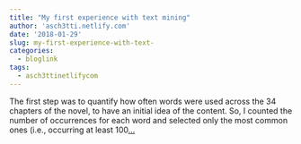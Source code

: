 ```yaml
---
title: "My first experience with text mining"
author: 'asch3tti.netlify.com'
date: '2018-01-29'
slug: my-first-experience-with-text-
categories:
  - bloglink
tags:
  - asch3ttinetlifycom
---
```


The first step was to quantify how often words were used across the 34 chapters of the novel, to have an initial idea of the content. So, I counted the number of occurrences for each word and selected only the most common ones (i.e., occurring at least 100[... <i class="fas fa-external-link-alt"></i>](https://asch3tti.netlify.com/post/text-analysis-wuthheights/)


